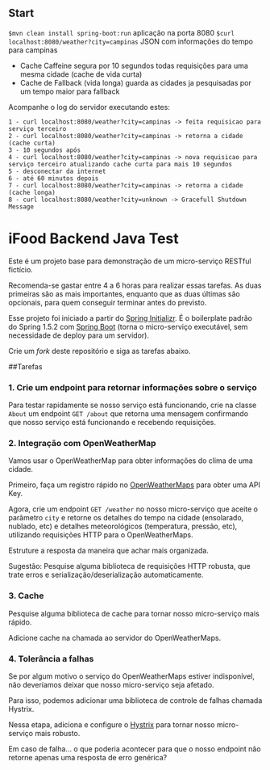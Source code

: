 ## Start
`$mvn clean install spring-boot:run`
aplicação na porta 8080
`$curl localhost:8080/weather?city=campinas`
JSON com informações do tempo para campinas
- Cache Caffeine segura por 10 segundos todas requisições para uma mesma cidade (cache de vida curta)
- Cache de Fallback (vida longa) guarda as cidades ja pesquisadas por um tempo maior para fallback


Acompanhe o log do servidor executando estes:

    1 - curl localhost:8080/weather?city=campinas -> feita requisicao para serviço terceiro
    2 - curl localhost:8080/weather?city=campinas -> retorna a cidade (cache curta)
    3 - 10 segundos após
    4 - curl localhost:8080/weather?city=campinas -> nova requisicao para serviço terceiro atualizando cache curta para mais 10 segundos
    5 - desconectar da internet
    6 - até 60 minutos depois
    7 - curl localhost:8080/weather?city=campinas -> retorna a cidade (cache longa)
    8 - curl localhost:8080/weather?city=unknown -> Gracefull Shutdown Message

# iFood Backend Java Test

Este é um projeto base para demonstração de um micro-serviço RESTful fictício.

Recomenda-se gastar entre 4 a 6 horas para realizar essas tarefas. As duas primeiras são as mais importantes, 
enquanto que as duas últimas são opcionais, para quem conseguir terminar antes do previsto.

Esse projeto foi iniciado a partir do [Spring Initializr][SpringInitializr]. É o boilerplate padrão do Spring 1.5.2 
com [Spring Boot][SpringBoot] (torna o micro-serviço executável, sem necessidade de deploy para um servidor).

Crie um *fork* deste repositório e siga as tarefas abaixo.

##Tarefas

### 1. Crie um endpoint para retornar informações sobre o serviço

Para testar rapidamente se nosso serviço está funcionando, crie na classe `About` um endpoint `GET /about` que retorna
uma mensagem confirmando que nosso serviço está funcionando e recebendo requisições.


### 2. Integração com OpenWeatherMap

Vamos usar o OpenWeatherMap para obter informações do clima de uma cidade.

Primeiro, faça um registro rápido no [OpenWeatherMaps][OpenWeather] para obter uma API Key.

Agora, crie um endpoint `GET /weather` no nosso micro-serviço que aceite o parâmetro `city` e retorne os detalhes do
tempo na cidade (ensolarado, nublado, etc) e detalhes meteorológicos (temperatura, pressão, etc), utilizando 
requisições HTTP para o OpenWeatherMaps.

Estruture a resposta da maneira que achar mais organizada. 

Sugestão: Pesquise alguma biblioteca de requisições HTTP robusta, que trate erros e serialização/deserialização 
automaticamente. 


### 3. Cache

Pesquise alguma biblioteca de cache para tornar nosso micro-serviço mais rápido.

Adicione cache na chamada ao servidor do OpenWeatherMaps.


### 4. Tolerância a falhas

Se por algum motivo o serviço do OpenWeatherMaps estiver indisponível, não deveríamos deixar que nosso micro-serviço 
seja afetado.

Para isso, podemos adicionar uma biblioteca de controle de falhas chamada Hystrix.

Nessa etapa, adiciona e configure o [Hystrix][HystrixRepo] para tornar nosso micro-serviço mais robusto.

Em caso de falha... o que poderia acontecer para que o nosso endpoint não retorne apenas uma resposta de erro genérica?


[OpenWeather]: https://openweathermap.org/appid
[FeignRepo]: https://github.com/OpenFeign/feign
[HystrixRepo]: https://github.com/Netflix/Hystrix
[SpringInitializr]: https://start.spring.io/
[SpringBoot]: https://docs.spring.io/spring-boot/docs/current-SNAPSHOT/reference/htmlsingle/#getting-started